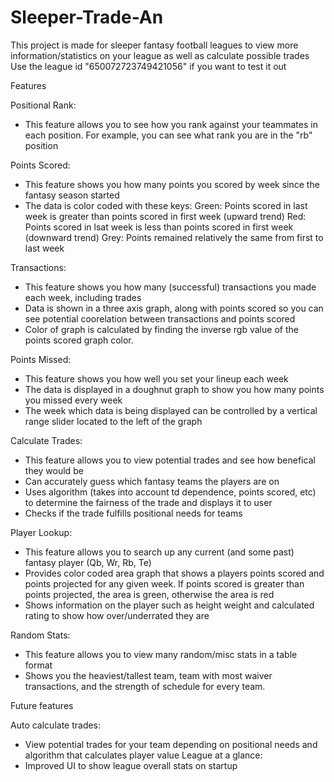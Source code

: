 # Sleeper-Trade-An
This project is made for sleeper fantasy football leagues to view more information/statistics on your league as well as calculate possible trades
Use the league id "650072723749421056" if you want to test it out

Features

Positional Rank: 
- This feature allows you to see how you rank against your teammates in each position. For example, you can see what rank you are in the "rb" position

Points Scored: 
- This feature shows you how many points you scored by week since the fantasy season started
- The data is color coded with these keys: 
  Green: Points scored in last week is greater than points scored in first week (upward trend)
  Red: Points scored in lsat week is less than points scored in first week (downward trend)
  Grey: Points remained relatively the same from first to last week
 
 Transactions: 
 - This feature shows you how many (successful) transactions you made each week, including trades
 - Data is shown in a three axis graph, along with points scored so you can see potential coorelation between transactions and points scored
 - Color of graph is calculated by finding the inverse rgb value of the points scored graph color. 
 
 Points Missed: 
 - This feature shows you how well you set your lineup each week
 - The data is displayed in a doughnut graph to show you how many points you missed every week
 - The week which data is being displayed can be controlled by a vertical range slider located to the left of the graph
 
 Calculate Trades:
 - This feature allows you to view potential trades and see how benefical they would be
 - Can accurately guess which fantasy teams the players are on 
 - Uses algorithm (takes into account td dependence, points scored, etc) to determine the fairness of the trade and displays it to user
 - Checks if the trade fulfills positional needs for teams
 
 Player Lookup:
 - This feature allows you to search up any current (and some past) fantasy player (Qb, Wr, Rb, Te)
 - Provides color coded area graph that shows a players points scored and points projected for any given week. If points scored is greater than points projected, the area is green, otherwise the area is red
 - Shows information on the player such as height weight and calculated rating to show how over/underrated they are
 
 Random Stats: 
 - This feature allows you to view many random/misc stats in a table format
 - Shows you the heaviest/tallest team, team with most waiver transactions, and the strength of schedule for every team.

Future features

Auto calculate trades:
- View potential trades for your team depending on positional needs and algorithm that calculates player value
League at a glance:
- Improved UI to show league overall stats on startup

 
